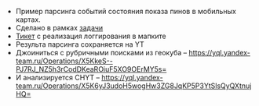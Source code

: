 - Пример парсинга событий состояния показа пинов в мобильных картах.
- Сделано в рамках [задачи](https://st.yandex-team.ru/MAMA-993)
- [Тикет](https://st.yandex-team.ru/MAPSMOBCORE-10605) с реализация логгирования в мапките
- Результа парсинга сохраняется на YT
- Джоиниться с рубричными поисками из геокуба – https://yql.yandex-team.ru/Operations/X5KkeS--PJ7RJ_NZ5h3rCodDKeaROiuF5XO9OErMY5s=
- И анализируется CHYT – https://yql.yandex-team.ru/Operations/X5K6yJ3udoH5wogHw3ZG8JqKP5P3YtSlsQyQXtnujHQ=
